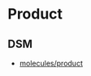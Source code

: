 # Product

## DSM
* [molecules/product](https://ultimaker.invisionapp.com/dsm/ultimaker/ultimaker-com/asset/components/)
